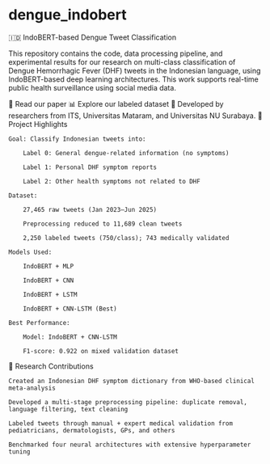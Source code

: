 # dengue_indobert

🇮🇩 IndoBERT-based Dengue Tweet Classification

This repository contains the code, data processing pipeline, and experimental results for our research on multi-class classification of Dengue Hemorrhagic Fever (DHF) tweets in the Indonesian language, using IndoBERT-based deep learning architectures. This work supports real-time public health surveillance using social media data.

📄 Read our paper
📊 Explore our labeled dataset
🧠 Developed by researchers from ITS, Universitas Mataram, and Universitas NU Surabaya.
📌 Project Highlights

    Goal: Classify Indonesian tweets into:

        Label 0: General dengue-related information (no symptoms)

        Label 1: Personal DHF symptom reports

        Label 2: Other health symptoms not related to DHF

    Dataset:

        27,465 raw tweets (Jan 2023–Jun 2025)

        Preprocessing reduced to 11,689 clean tweets

        2,250 labeled tweets (750/class); 743 medically validated

    Models Used:

        IndoBERT + MLP

        IndoBERT + CNN

        IndoBERT + LSTM

        IndoBERT + CNN-LSTM (Best)

    Best Performance:

        Model: IndoBERT + CNN-LSTM

        F1-score: 0.922 on mixed validation dataset

🔬 Research Contributions

    Created an Indonesian DHF symptom dictionary from WHO-based clinical meta-analysis

    Developed a multi-stage preprocessing pipeline: duplicate removal, language filtering, text cleaning

    Labeled tweets through manual + expert medical validation from pediatricians, dermatologists, GPs, and others

    Benchmarked four neural architectures with extensive hyperparameter tuning
